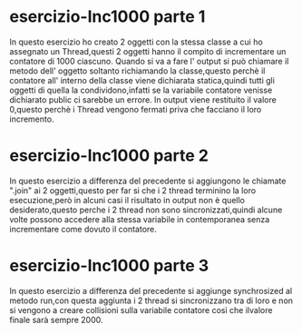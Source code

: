 # esercizio-Inc1000 parte 1
In questo esercizio ho creato 2 oggetti con la stessa classe a cui ho assegnato un Thread,questi 2 oggetti hanno il compito di incrementare un contatore di 1000 ciascuno.
Quando si va a fare l' output si può chiamare il metodo dell' oggetto soltanto richiamando la classe,questo perchè il contatore all' interno della classe viene dichiarata statica,quindi tutti gli oggetti di quella la condividono,infatti se la variabile contatore venisse dichiarato public ci sarebbe un errore.
In output viene restituito il valore 0,questo perchè i Thread vengono fermati priva che facciano il loro incremento.

# esercizio-Inc1000 parte 2
In questo esercizio a differenza del precedente si aggiungono le chiamate ".join" ai 2 oggetti,questo per far si che i 2 thread terminino la loro esecuzione,però in alcuni casi il risultato in output non è quello desiderato,questo perche i 2 thread non sono sincronizzati,quindi alcune volte possono accedere alla stessa variabile in contemporanea senza incrementare come dovuto il contatore.

# esercizio-Inc1000 parte 3
In questo esercizio a differenza del precedente si aggiunge synchrosized al metodo run,con questa aggiunta i 2 thread si sincronizzano tra di loro e non si vengono a creare collisioni sulla variabile contatore così che ilvalore finale sarà sempre 2000.
